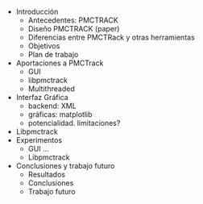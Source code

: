 * Introducción
  - Antecedentes: PMCTRACK
  - Diseño PMCTRACK (paper)
  - Diferencias entre PMCTRack y otras herramientas
  - Objetivos
  - Plan de trabajo
* Aportaciones a PMCTrack
    * GUI
    * libpmctrack
    * Multithreaded
* Interfaz Gráfica
  - backend: XML
  - gráficas: matplotlib
  - potencialidad. limitaciones?
* Libpmctrack 
* Experimentos
  - GUI ...
  - Libpmctrack	
* Conclusiones y trabajo futuro
  - Resultados
  - Conclusiones
  - Trabajo futuro
